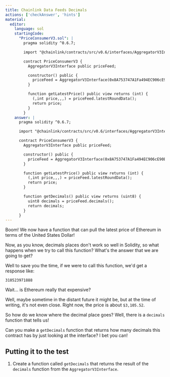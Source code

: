 ```yaml
---
title: Chainlink Data Feeds Decimals
actions: ['checkAnswer', 'hints']
material:
  editor:
    language: sol
    startingCode:
      "PriceConsumerV3.sol": |
        pragma solidity ^0.6.7;

        import "@chainlink/contracts/src/v0.6/interfaces/AggregatorV3Interface.sol";

        contract PriceConsumerV3 {
          AggregatorV3Interface public priceFeed;

          constructor() public {
            priceFeed = AggregatorV3Interface(0x8A753747A1Fa494EC906cE90E9f37563A8AF630e);
          }

          function getLatestPrice() public view returns (int) {
            (,int price,,,) = priceFeed.latestRoundData();
            return price;
          }
        }
    answer: |
      pragma solidity ^0.6.7;

      import "@chainlink/contracts/src/v0.6/interfaces/AggregatorV3Interface.sol";

      contract PriceConsumerV3 {
        AggregatorV3Interface public priceFeed;

        constructor() public {
          priceFeed = AggregatorV3Interface(0x8A753747A1Fa494EC906cE90E9f37563A8AF630e);
        }

        function getLatestPrice() public view returns (int) {
          (,int price,,,) = priceFeed.latestRoundData();
          return price;
        }

        function getDecimals() public view returns (uint8) {
          uint8 decimals = priceFeed.decimals();
          return decimals;
        }
      }
---
```


Boom! We now have a function that can pull the latest price of Ethereum in terms of the United States Dollar!

Now, as you know, decimals places don't work so well in Solidity, so what happens when we try to call this function? What's the answer that we are going to get?

Well to save you the time, if we were to call this function, we'd get a response like:

```
310523971888
```

Wait... is Ethereum really that expensive?

Well, maybe sometime in the distant future it might be, but at the time of writing, it's not even close. Right now, the price is about `$3,105.52`.

So how do we know where the decimal place goes? Well, there is a `decimals` function that tells us!

Can you make a `getDecimals` function that returns how many decimals this contract has by just looking at the interface? I bet you can!

## Putting it to the test

1. Create a function called `getDecimals` that returns the result of the `decimals` function from the `AggregatorV3Interface`.



